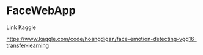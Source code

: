 # FaceWebApp

Link Kaggle

https://www.kaggle.com/code/hoangdigan/face-emotion-detecting-vgg16-transfer-learning
